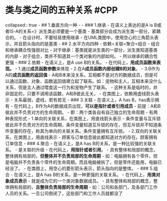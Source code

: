 # 类与类之间的五种关系 #CPP
collapsed:: true
	- ## 1.垂直方向一种
		-
		- ### 1.继承
			- 在语义上表达的是A is B或者IS-A的关系=》派生类必须要是一个基类
			- 基类部分会成为派生类一部分，紧耦合的。
			- 在设计时，不要轻易使用继承
			- 在UML类图中，使用空心的三角箭头表示，并且箭头指向的是基类
	- ## 2.水平方向四种
		- 依赖<关联<聚合<组合
		- 组合和继承耦合性强弱对比
			- 对于继承：基类就是派生类的一部分，派生类知道基类的内部
			- 对于组合，类并不知道其一个类对象的内部如何。
			- 所以继承的耦合性更强
		- ### 2.依赖
			- 在语义上，是A use B的关系。
			- 在代码上，**用成员函数来表现。**
				- 1.通过**成员函数参数**来体现
				- 2.在A**成员函数内部创建B的对象**。
				- 3.B作为A的**成员函数的返回值**
					- A和B本来没关系，互相都不是对方的数据成员，但是可以通过函数、对象、函数返回值建立起了联系。如：宠物和主人，互相本来没什么关系，但是主人通过喂食这一行为和宠物产生了联系。
			- 这种关系是临时的，并非固定的，只要不调用该函数，A和B彼此无关。
			- 在类图上，依赖用虚线箭头表示
				- 关系最弱，虚线，若有若无
		- ### 3.关联
			- 在语义上，A has B，has表示拥有
			- 在代码上，B作为A的数据成员出现，**可以是指针或者引用成员**
			- 前提：A和B彼此并不负责对方的生命周期。
				- 即：两个类各自有自己独立的生命周期
			- 有两种表现形式
				- 1.单向的关联关系，在类图上，用直线箭头表示
					- 条件变量与互斥锁彼此并不负责对方的生命周期，条件变量知道互斥锁的存在，但互斥锁并不知道条件变量的存在，称其为单向的关联关系。条件变量拥有互斥锁。
				- 2.双向的关联关系，在类图上，用直线表示
					- 顾客与订单信息彼此都知道对方的存在。顾客拥有订单信息
		- ### 4.聚合
			- 在语义上，是A has B的关系，是一种比较强的关联关系。
				- 是关联的升级
			- 在代码上，**用指针或者引用**。
			- 具有整体和局部的概念，整体拥有局部的，**但整体并不负责局部的生命周期**
				- 如：电脑拥有各个零件，但是电脑并不负责各个零件的生命周期。而且电脑被拆了，但是零件还能用，电脑已经没了。
			- 在类图上，用空心的菱形箭头表示，箭头指向的是整体。
		- ### 5.组合
			- 在语义上，是A has B的关系，是一种更强的关联关系。
			- 在代码上，**用类对象成员表示**
				- 就是成为它的一个类对象数据成员。
			- 具有整体和局部的概念，整体拥有局部的，**且整体负责局部的生命周期**
				- 如：公司和各部门，及各部门工作人员的关系。一旦公司倒闭了，这些部门和工作人员就都没了